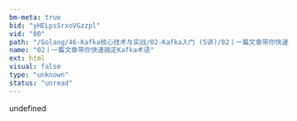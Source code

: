 ```yaml
---
bm-meta: true
bid: "yHELpsSrxoVGzzpl"
vid: "00"
path: "/Golang/46-Kafka核心技术与实战/02-Kafka入门 (5讲)/02丨一篇文章带你快速搞定Kafka术语.html"
name: "02丨一篇文章带你快速搞定Kafka术语"
ext: html
visual: false
type: "unknown"
status: "unread"
---
```

undefined